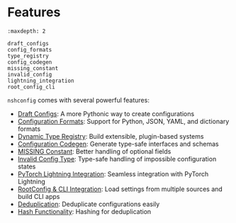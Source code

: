 # Features

```{toctree}
:maxdepth: 2

draft_configs
config_formats
type_registry
config_codegen
missing_constant
invalid_config
lightning_integration
root_config_cli
```

`nshconfig` comes with several powerful features:

- [Draft Configs](draft_configs.md): A more Pythonic way to create configurations
- [Configuration Formats](config_formats.md): Support for Python, JSON, YAML, and dictionary formats
- [Dynamic Type Registry](type_registry.md): Build extensible, plugin-based systems
- [Configuration Codegen](config_codegen.md): Generate type-safe interfaces and schemas
- [MISSING Constant](missing_constant.md): Better handling of optional fields
- [Invalid Config Type](invalid_config.md): Type-safe handling of impossible configuration states
- [PyTorch Lightning Integration](lightning_integration.md): Seamless integration with PyTorch Lightning
- [RootConfig & CLI Integration](root_config_cli.md): Load settings from multiple sources and build CLI apps
- [Deduplication](deduplication.md): Deduplicate configurations easily
- [Hash Functionality](hash_functionality.md): Hashing for deduplication
